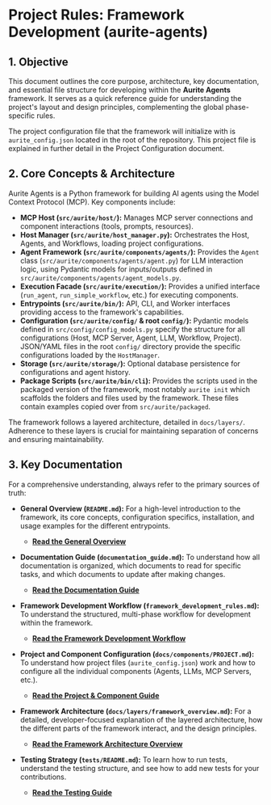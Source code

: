# Project Rules: Framework Development (aurite-agents)

## 1. Objective

This document outlines the core purpose, architecture, key documentation, and essential file structure for developing within the **Aurite Agents** framework. It serves as a quick reference guide for understanding the project's layout and design principles, complementing the global phase-specific rules.

The project configuration file that the framework will initialize with is `aurite_config.json` located in the root of the repository. This project file is explained in further detail in the Project Configuration document.

## 2. Core Concepts & Architecture

Aurite Agents is a Python framework for building AI agents using the Model Context Protocol (MCP). Key components include:

*   **MCP Host (`src/aurite/host/`):** Manages MCP server connections and component interactions (tools, prompts, resources).
*   **Host Manager (`src/aurite/host_manager.py`):** Orchestrates the Host, Agents, and Workflows, loading project configurations.
*   **Agent Framework (`src/aurite/components/agents/`):** Provides the `Agent` class (`src/aurite/components/agents/agent.py`) for LLM interaction logic, using Pydantic models for inputs/outputs defined in `src/aurite/components/agents/agent_models.py`.
*   **Execution Facade (`src/aurite/execution/`):** Provides a unified interface (`run_agent`, `run_simple_workflow`, etc.) for executing components.
*   **Entrypoints (`src/aurite/bin/`):** API, CLI, and Worker interfaces providing access to the framework's capabilities.
*   **Configuration (`src/aurite/config/` & root `config/`):** Pydantic models defined in `src/config/config_models.py` specify the structure for all configurations (Host, MCP Server, Agent, LLM, Workflow, Project). JSON/YAML files in the root `config/` directory provide the specific configurations loaded by the `HostManager`.
*   **Storage (`src/aurite/storage/`):** Optional database persistence for configurations and agent history.
*   **Package Scripts (`src/aurite/bin/cli`):** Provides the scripts used in the packaged version of the framework, most notably `aurite init` which scaffolds the folders and files used by the framework. These files contain examples copied over from `src/aurite/packaged`.

The framework follows a layered architecture, detailed in `docs/layers/`. Adherence to these layers is crucial for maintaining separation of concerns and ensuring maintainability.

## 3. Key Documentation

For a comprehensive understanding, always refer to the primary sources of truth:

*   **General Overview (`README.md`):** For a high-level introduction to the framework, its core concepts, configuration specifics, installation, and usage examples for the different entrypoints.
    *   **[Read the General Overview](README.md)**

*   **Documentation Guide (`documentation_guide.md`):** To understand how all documentation is organized, which documents to read for specific tasks, and which documents to update after making changes.
    *   **[Read the Documentation Guide](.clinerules/documentation_guide.md)**

*   **Framework Development Workflow (`framework_development_rules.md`):** To understand the structured, multi-phase workflow for development within the framework.
    *   **[Read the Framework Development Workflow](.clinerules/framework_development_rules.md)**

*   **Project and Component Configuration (`docs/components/PROJECT.md`):** To understand how project files (`aurite_config.json`) work and how to configure all the individual components (Agents, LLMs, MCP Servers, etc.).
    *   **[Read the Project & Component Guide](docs/components/PROJECT.md)**

*   **Framework Architecture (`docs/layers/framework_overview.md`):** For a detailed, developer-focused explanation of the layered architecture, how the different parts of the framework interact, and the design principles.
    *   **[Read the Framework Architecture Overview](docs/layers/framework_overview.md)**

*   **Testing Strategy (`tests/README.md`):** To learn how to run tests, understand the testing structure, and see how to add new tests for your contributions.
    *   **[Read the Testing Guide](tests/README.md)**

